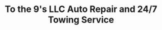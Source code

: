 ---
title: "To the 9's LLC Auto Repair and 24/7 Towing Service"
url: /melbourne/to-the-9s-llc-auto-repair-and-24-7-towing-service/
shop: car repair
---